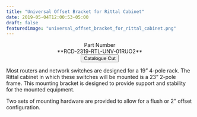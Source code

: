 ```yaml
---
title: "Universal Offset Bracket for Rittal Cabinet"
date: 2019-05-04T12:00:53-05:00
draft: false
featuredimage: "universal_offset_bracket_for_rittal_cabinet.png"
---
```

<center>
Part Number
<br>
**RCD-2319-RTL-UNV-01RUO2**
<br>
<a target="none" href="../../catalogue/RCDesign-Bracket-Ritall-1RUO2.pdf"><button class="btn btn-sm">Catalogue Cut</button></a>
</center>

Most routers and network switches are designed for a 19” 4-pole rack. The Rittal cabinet in which these switches will be mounted is a 23” 2-pole frame. This mounting bracket is designed to provide support and stability for the mounted equipment.

Two sets of mounting hardware are provided to allow for a flush or 2" offset configuration.